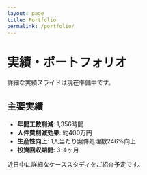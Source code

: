 ```yaml
---
layout: page
title: Portfolio
permalink: /portfolio/
---
```


# 実績・ポートフォリオ

詳細な実績スライドは現在準備中です。

## 主要実績

- **年間工数削減**: 1,356時間
- **人件費削減効果**: 約400万円  
- **生産性向上**: 1人当たり案件処理数246%向上
- **投資回収期間**: 3-4ヶ月

近日中に詳細なケーススタディをご紹介予定です。